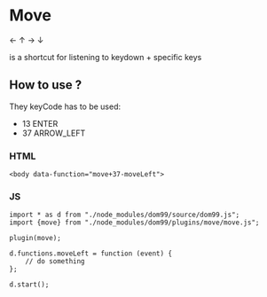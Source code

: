 # Move

←
↑
→
↓

is a shortcut for listening to keydown + specific keys


## How to use ?

They keyCode has to be used:

 * 13 ENTER
 * 37 ARROW_LEFT

### HTML

```
<body data-function="move+37-moveLeft">
```

### JS

```
import * as d from "./node_modules/dom99/source/dom99.js";
import {move} from "./node_modules/dom99/plugins/move/move.js";

plugin(move);

d.functions.moveLeft = function (event) {
    // do something
};

d.start();
```
